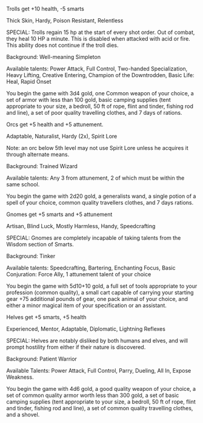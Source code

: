 Trolls get +10 health, -5 smarts

Thick Skin, Hardy, Poison Resistant, Relentless

SPECIAL: Trolls regain 15 hp at the start of every shot order. Out of
combat, they heal 10 HP a minute. This is disabled when attacked with
acid or fire. This ability does not continue if the troll dies.

Background: Well-meaning Simpleton

Available talents: Power Attack, Full Control, Two-handed
Specialization, Heavy Lifting, Creative Entering, Champion of the
Downtrodden, Basic Life: Heal, Rapid Onset

You begin the game with 3d4 gold, one Common weapon of your choice, a
set of armor with less than 100 gold, basic camping supplies (tent
appropriate to your size, a bedroll, 50 ft of rope, flint and tinder,
fishing rod and line), a set of poor quality travelling clothes, and 7
days of rations.

Orcs get +5 health and +5 attunement.

Adaptable, Naturalist, Hardy (2x), Spirit Lore

Note: an orc below 5th level may not use Spirit Lore unless he acquires
it through alternate means.

Background: Trained Wizard

Available talents: Any 3 from attunement, 2 of which must be within the
same school.

You begin the game with 2d20 gold, a generalists wand, a single potion
of a spell of your choice, common quality travellers clothes, and 7 days
rations.

Gnomes get +5 smarts and +5 attunement

Artisan, Blind Luck, Mostly Harmless, Handy, Speedcrafting

SPECIAL: Gnomes are completely incapable of taking talents from the
Wisdom section of Smarts.

Background: Tinker

Available talents: Speedcrafting, Bartering, Enchanting Focus, Basic
Conjuration: Force Ally, 1 attunement talent of your choice

You begin the game with 5d10+10 gold, a full set of tools appropriate to
your profession (common quality), a small cart capable of carrying your
starting gear +75 additional pounds of gear, one pack animal of your
choice, and either a minor magical item of your specification or an
assistant.

Helves get +5 smarts, +5 health

Experienced, Mentor, Adaptable, Diplomatic, Lightning Reflexes

SPECIAL: Helves are notably disliked by both humans and elves, and will
prompt hostility from either if their nature is discovered.

Background: Patient Warrior

Available Talents: Power Attack, Full Control, Parry, Dueling, All In,
Expose Weakness.

You begin the game with 4d6 gold, a good quality weapon of your choice,
a set of common quality armor worth less than 300 gold, a set of basic
camping supplies (tent appropriate to your size, a bedroll, 50 ft of
rope, flint and tinder, fishing rod and line), a set of common quality
travelling clothes, and a shovel.

